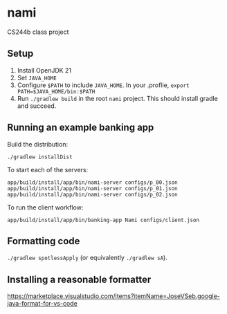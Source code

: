 # nami
CS244b class project

## Setup
1. Install OpenJDK 21
2. Set `JAVA_HOME`
3. Configure `$PATH` to include `JAVA_HOME`. In your .proflie, `export PATH=$JAVA_HOME/bin:$PATH`
4. Run `./gradlew build` in the root `nami` project. This should install gradle and succeed.

## Running an example banking app
Build the distribution:

`./gradlew installDist`

To start each of the servers:

`app/build/install/app/bin/nami-server configs/p_00.json`
`app/build/install/app/bin/nami-server configs/p_01.json`
`app/build/install/app/bin/nami-server configs/p_02.json`

To run the client workflow:

`app/build/install/app/bin/banking-app Nami configs/client.json`

## Formatting code
`./gradlew spotlessApply` (or equivalently `./gradlew sA`).

## Installing a reasonable formatter
https://marketplace.visualstudio.com/items?itemName=JoseVSeb.google-java-format-for-vs-code
